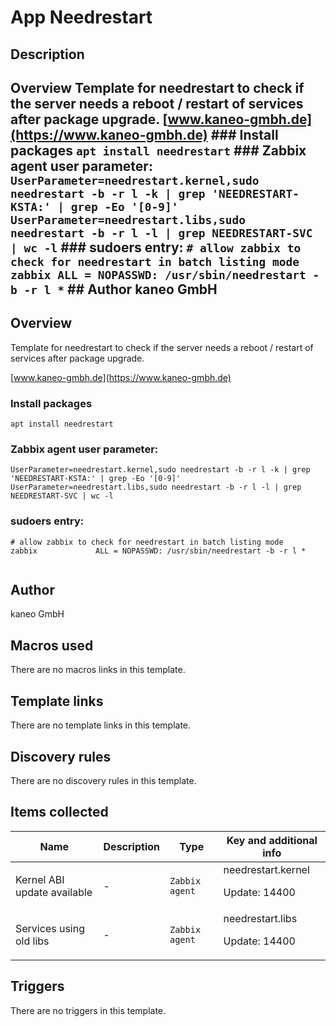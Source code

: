 # App Needrestart

## Description

## Overview Template for needrestart to check if the server needs a reboot / restart of services after package upgrade. [www.kaneo-gmbh.de](https://www.kaneo-gmbh.de) ### Install packages ``` apt install needrestart ``` ### Zabbix agent user parameter: ``` UserParameter=needrestart.kernel,sudo needrestart -b -r l -k | grep 'NEEDRESTART-KSTA:' | grep -Eo '[0-9]' UserParameter=needrestart.libs,sudo needrestart -b -r l -l | grep NEEDRESTART-SVC | wc -l ``` ### sudoers entry: ``` # allow zabbix to check for needrestart in batch listing mode zabbix ALL = NOPASSWD: /usr/sbin/needrestart -b -r l * ``` ## Author kaneo GmbH 

## Overview

Template for needrestart to check if the server needs a reboot / restart of services after package upgrade.


[www.kaneo-gmbh.de](https://www.kaneo-gmbh.de)


### Install packages



```
apt install needrestart
```

### Zabbix agent user parameter:



```
UserParameter=needrestart.kernel,sudo needrestart -b -r l -k | grep 'NEEDRESTART-KSTA:' | grep -Eo '[0-9]'  
UserParameter=needrestart.libs,sudo needrestart -b -r l -l | grep NEEDRESTART-SVC | wc -l
```

### sudoers entry:



```
# allow zabbix to check for needrestart in batch listing mode  
zabbix             ALL = NOPASSWD: /usr/sbin/needrestart -b -r l *  
  

```


## Author

kaneo GmbH

## Macros used

There are no macros links in this template.

## Template links

There are no template links in this template.

## Discovery rules

There are no discovery rules in this template.

## Items collected

|Name|Description|Type|Key and additional info|
|----|-----------|----|----|
|Kernel ABI update available|<p>-</p>|`Zabbix agent`|needrestart.kernel<p>Update: 14400</p>|
|Services using old libs|<p>-</p>|`Zabbix agent`|needrestart.libs<p>Update: 14400</p>|
## Triggers

There are no triggers in this template.

